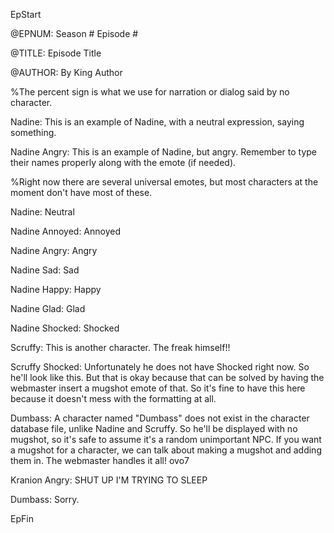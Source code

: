 EpStart

<!-- Epilogue Info -->

@EPNUM: Season # Episode #

@TITLE: Episode Title

@AUTHOR: By King Author

<!-- The episode starts here. Feel free to erase this line. -->

%The percent sign is what we use for narration or dialog said by no character.

Nadine: This is an example of Nadine, with a neutral expression, saying something.

Nadine Angry: This is an example of Nadine, but angry. Remember to type their names properly along with the emote (if needed).

%Right now there are several universal emotes, but most characters at the moment don't have most of these.

Nadine: Neutral

Nadine Annoyed: Annoyed

Nadine Angry: Angry

Nadine Sad: Sad

Nadine Happy: Happy

Nadine Glad: Glad

Nadine Shocked: Shocked

Scruffy: This is another character. The freak himself!!

Scruffy Shocked: Unfortunately he does not have Shocked right now. So he'll look like this. But that is okay because that can be solved by having the webmaster insert a mugshot emote of that. So it's fine to have this here because it doesn't mess with the formatting at all.

Dumbass: A character named "Dumbass" does not exist in the character database file, unlike Nadine and Scruffy. So he'll be displayed with no mugshot, so it's safe to assume it's a random unimportant NPC. If you want a mugshot for a character, we can talk about making a mugshot and adding them in. The webmaster handles it all! ovo7

Kranion Angry: SHUT UP I'M TRYING TO SLEEP

Dumbass: Sorry.

<!-- The episode ends here with "EpFin". It ends the format. Since it's already here, you don't need to mess with it. -->

EpFin

<script src="{{ '/assets/js/EpFormatter.js' | relative_url }}"></script>